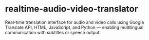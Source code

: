 # realtime-audio-video-translator

Real-time translation interface for audio and video calls using Google Translate API, HTML, JavaScript, and Python — enabling multilingual communication with subtitles or speech output.


